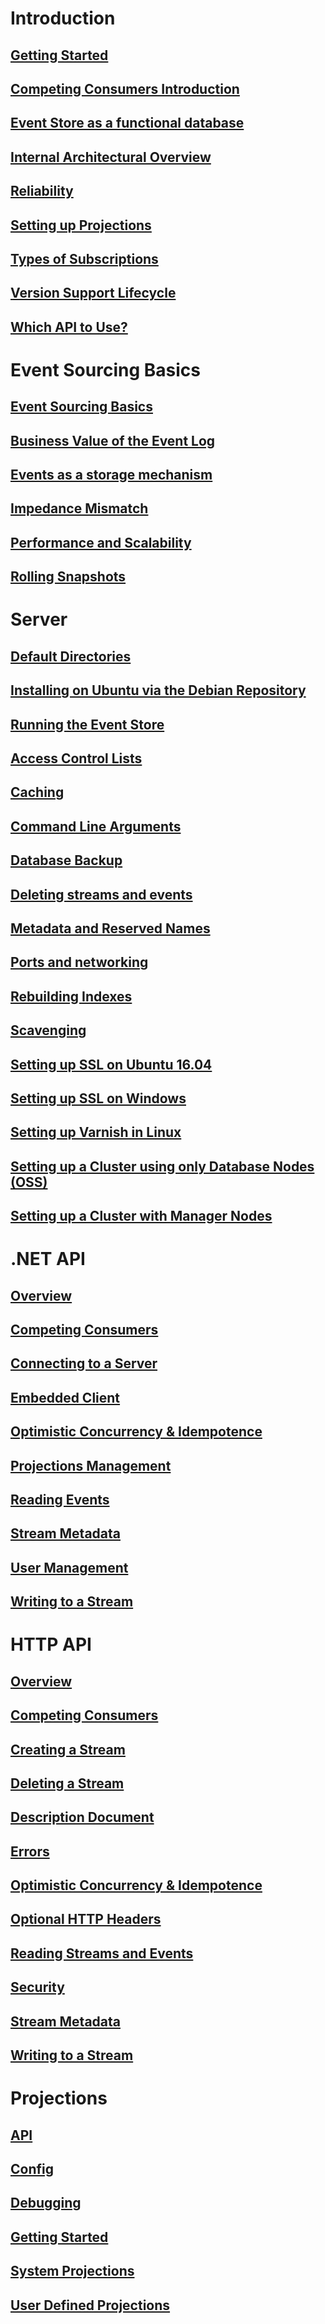# Introduction
## [Getting Started](/docs/introduction)
## [Competing Consumers Introduction](/docs/introduction/competing-consumers.html)
## [Event Store as a functional database](/docs/event-sourcing-basics/eventstore-as-a-functional-database.html)
## [Internal Architectural Overview](/docs/introduction/internal-architectural-overview.html)
## [Reliability](/docs/introduction/reliability.html)
## [Setting up Projections](/docs/introduction/setup_projections.html)
## [Types of Subscriptions](/docs/introduction/subscriptions.html)
## [Version Support Lifecycle](/docs/introduction/version_support_lifecycle.html)
## [Which API to Use?](/docs/introduction/which-api.html)
# Event Sourcing Basics
## [Event Sourcing Basics](/docs/event-sourcing-basics)
## [Business Value of the Event Log](/docs/event-sourcing-basics/business-value-of-the-event-log.html)
## [Events as a storage mechanism](/docs/event-sourcing-basics/events-as-a-storage-mechanism.html)
## [Impedance Mismatch](/docs/event-sourcing-basics/impendence-missmatch.html)
## [Performance and Scalability](/docs/event-sourcing-basics/performance-and-scaling.html)
## [Rolling Snapshots](/docs/event-sourcing-basics/rolling-snapshots.html)
# Server
## [Default Directories](/docs/server/default-directories.html)
## [Installing on Ubuntu via the Debian Repository](/docs/server/installing-from-debian-repositories.html)
## [Running the Event Store](/docs/server)
## [Access Control Lists](/docs/server/access-control-lists.html)
## [Caching](/docs/server/caching.html)
## [Command Line Arguments](/docs/server/command-line-arguments.html)
## [Database Backup](/docs/server/database-backup.html)
## [Deleting streams and events](/docs/server/deleting-streams-and-events.html)
## [Metadata and Reserved Names](/docs/server/metadata-and-reserved-names.html)
## [Ports and networking](/docs/server/ports-and-networking.html)
## [Rebuilding Indexes](/docs/server/64-bit-index.html)
## [Scavenging](/docs/server/scavenging.html)
## [Setting up SSL on Ubuntu 16.04](/docs/server/setting_up_ssl_linux.html)
## [Setting up SSL on Windows](/docs/server/setting_up_ssl.html)
## [Setting up Varnish in Linux](/docs/server/setting-up-varnish-in-linux.html)
## [Setting up a Cluster using only Database Nodes (OSS)](/docs/server/cluster-without-manager-nodes.html)
## [Setting up a Cluster with Manager Nodes](/docs/server/cluster-with-manager-nodes.html)
# .NET API
## [Overview](/docs/dotnet-api)
## [Competing Consumers](/docs/dotnet-api/competing-consumers.html)
## [Connecting to a Server](/docs/dotnet-api/connecting-to-a-server.html)
## [Embedded Client](/docs/dotnet-api/embedded-client.html)
## [Optimistic Concurrency & Idempotence](/docs/dotnet-api/optimistic-concurrency-and-idempotence.html)
## [Projections Management](/docs/dotnet-api/projections.html)
## [Reading Events](/docs/dotnet-api/reading-events.html)
## [Stream Metadata](/docs/dotnet-api/stream-metadata.html)
## [User Management](/docs/dotnet-api/users.html)
## [Writing to a Stream](/docs/dotnet-api/writing-to-a-stream.html)
# HTTP API
## [Overview](/docs/http-api)
## [Competing Consumers](/docs/http-api/competing-consumers.html)
## [Creating a Stream](/docs/http-api/creating-a-stream.html)
## [Deleting a Stream](/docs/http-api/deleting-a-stream.html)
## [Description Document](/docs/http-api/description-document.html)
## [Errors](/docs/http-api/errors.html)
## [Optimistic Concurrency & Idempotence](/docs/http-api/optimistic-concurrency-and-idempotence.html)
## [Optional HTTP Headers](/docs/http-api/optional-http-headers.html)
## [Reading Streams and Events](/docs/http-api/reading-streams.html)
## [Security](/docs/http-api/security.html)
## [Stream Metadata](/docs/http-api/stream-metadata.html)
## [Writing to a Stream](/docs/http-api/writing-to-a-stream.html)
# Projections
## [API](/docs/projections/api.html)
## [Config](/docs/projections/projections-config.html)
## [Debugging](/docs/projections/debugging.html)
## [Getting Started](/docs/projections/getting-started.html)
## [System Projections](/docs/projections/system-projections.html)
## [User Defined Projections](/docs/projections/user-defined-projections.html)
